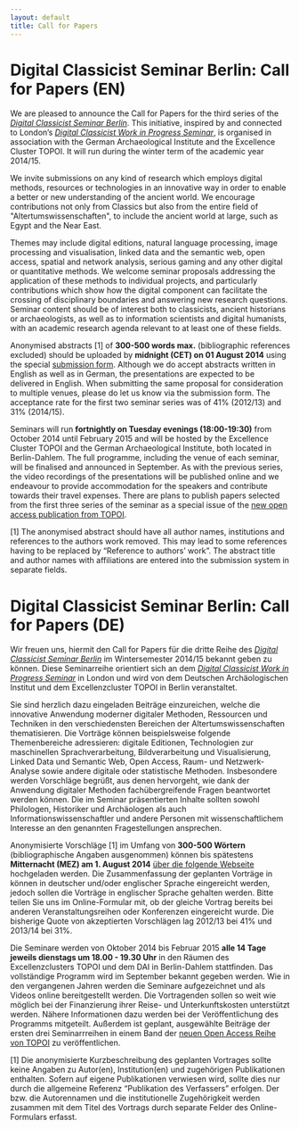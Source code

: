 ```yaml
---
layout: default
title: Call for Papers
---
```


#  Digital Classicist Seminar Berlin: Call for Papers (EN)

We are pleased to announce the Call for Papers for the third series of the [*Digital Classicist Seminar Berlin*](http://de.digitalclassicist.org/berlin/). This initiative, inspired by and connected to London’s [*Digital Classicist Work in Progress Seminar*](http://www.digitalclassicist.org/wip/), is organised in association with the German Archaeological Institute and the Excellence Cluster TOPOI. It will run during the winter term of the academic year 2014/15.

We invite submissions on any kind of research which employs digital methods, resources or technologies in an innovative way in order to enable a better or new understanding of the ancient world. We encourage contributions not only from Classics but also from the entire field of "Altertumswissenschaften", to include the ancient world at large, such as Egypt and the Near East.

Themes may include digital editions, natural language processing, image processing and visualisation, linked data and the semantic web, open access, spatial and network analysis, serious gaming and any other digital or quantitative methods. We welcome seminar proposals addressing the application of these methods to individual projects, and particularly contributions which show how the digital component can facilitate the crossing of disciplinary boundaries and answering new research questions. Seminar content should be of interest both to classicists, ancient historians or archaeologists, as well as to information scientists and digital humanists, with an academic research agenda relevant to at least one of these fields.

Anonymised abstracts \[1\] of **300-500 words max.** (bibliographic references excluded) should be uploaded by **midnight (CET) on 01 August 2014** using the special [submission form](http://de.digitalclassicist.org/berlin/submit). Although we do accept abstracts written in English as well as in German, the presentations are expected to be delivered in English. When submitting the same proposal for consideration to multiple venues, please do let us know via the submission form. The acceptance rate for the first two seminar series was of 41% (2012/13) and 31% (2014/15). 

Seminars will run **fortnightly on Tuesday evenings (18:00-19:30)** from October 2014 until February 2015 and will be hosted by the Excellence Cluster TOPOI and the German Archaeological Institute, both located in Berlin-Dahlem. The full programme, including the venue of each seminar, will be finalised and announced in September. As with the previous series, the video recordings of the presentations will be published online and we endeavour to provide accommodation for the speakers and contribute towards their travel expenses. There are plans to publish papers selected from the first three series of the seminar as a special issue of the [new open access publication from TOPOI](http://journal.topoi.org/).

\[1\] The anonymised abstract should have all author names, institutions and references to the authors work removed. This may lead to some references having to be replaced by “Reference to authors’ work”. The abstract title and author names with affiliations are entered into the submission system in separate fields.

#  Digital Classicist Seminar Berlin: Call for Papers (DE)

Wir freuen uns, hiermit den Call for Papers für die dritte Reihe des [*Digital Classicist Seminar Berlin*](http://de.digitalclassicist.org/berlin/) im Wintersemester 2014/15 bekannt geben zu können. Diese Seminarreihe orientiert sich an dem [*Digital Classicist Work in Progress Seminar*](http://www.digitalclassicist.org/wip/) in London und wird von dem Deutschen Archäologischen Institut und dem Excellenzcluster TOPOI in Berlin veranstaltet.

Sie sind herzlich dazu eingeladen Beiträge einzureichen, welche die innovative Anwendung moderner digitaler Methoden, Ressourcen und Techniken in den verschiedensten Bereichen der Altertumswissenschaften thematisieren. Die Vorträge können beispielsweise folgende Themenbereiche adressieren: digitale Editionen, Technologien zur maschinellen Sprachverarbeitung, Bildverarbeitung und Visualisierung, Linked Data und Semantic Web, Open Access, Raum- und Netzwerk-Analyse sowie andere digitale oder statistische Methoden. Insbesondere werden Vorschläge begrüßt, aus denen hervorgeht, wie dank der Anwendung digitaler Methoden fachübergreifende Fragen beantwortet werden können. Die im Seminar präsentierten Inhalte sollten sowohl Philologen, Historiker und Archäologen als auch Informationswissenschaftler und andere Personen mit wissenschaftlichem Interesse an den genannten Fragestellungen ansprechen.

Anonymisierte Vorschläge \[1\] im Umfang von **300-500 Wörtern** (bibliographische Angaben ausgenommen) können bis spätestens **Mitternacht (MEZ) am 1. August 2014** [über die folgende Webseite](http://de.digitalclassicist.org/berlin/submit) hochgeladen werden. Die Zusammenfassung der geplanten Vorträge in können in deutscher und/oder englischer Sprache eingereicht werden, jedoch sollen die Vorträge in englischer Sprache gehalten werden. Bitte teilen Sie uns im Online-Formular mit, ob der gleiche Vortrag bereits bei anderen Veranstaltungsreihen oder Konferenzen eingereicht wurde. Die bisherige Quote von akzeptierten Vorschlägen lag 2012/13 bei 41% und 2013/14 bei 31%.

Die Seminare werden von Oktober 2014 bis Februar 2015 **alle 14 Tage jeweils dienstags um 18.00 - 19.30 Uhr** in den Räumen des Excellenzclusters TOPOI und dem DAI in Berlin-Dahlem stattfinden. Das vollständige Programm wird im September bekannt gegeben werden. Wie in den vergangenen Jahren werden die Seminare aufgezeichnet und als Videos online bereitgestellt werden. Die Vortragenden sollen so weit wie möglich bei der Finanzierung ihrer Reise- und Unterkunftskosten unterstützt werden. Nähere Informationen dazu werden bei der Veröffentlichung des Programms mitgeteilt. Außerdem ist geplant, ausgewählte Beiträge der ersten drei Seminarrreihen in einem Band der [neuen Open Access Reihe von TOPOI](http://journal.topoi.org/) zu veröffentlichen. 

\[1\] Die anonymisierte Kurzbeschreibung des geplanten Vortrages sollte keine Angaben zu Autor(en), Institution(en) und zugehörigen Publikationen enthalten. Sofern auf eigene Publikationen verwiesen wird, sollte dies nur durch die allgemeine Referenz “Publikation des Verfassers” erfolgen. Der bzw. die Autorennamen und die institutionelle Zugehörigkeit werden zusammen mit dem Titel des Vortrags durch separate Felder des Online-Formulars erfasst.